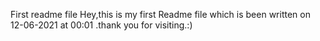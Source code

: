 First readme file
Hey,this is my first Readme file which is been written on 12-06-2021 at 00:01 .thank you for visiting.:)